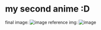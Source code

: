 # my second anime :D
final image:
![image](https://github.com/user-attachments/assets/3dd54ec4-c7af-4abf-aa26-ee713bcac265)
reference img:
![image](https://github.com/user-attachments/assets/44fac3f1-12d3-4718-b866-ecabf75bb513)
